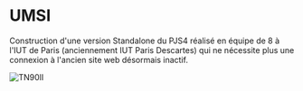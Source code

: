 # UMSI
Construction d'une version Standalone du PJS4 réalisé en équipe de 8 à l'IUT de Paris (anciennement IUT Paris Descartes) qui ne nécessite plus
une connexion à l'ancien site web désormais inactif.

![TN90lI](https://user-images.githubusercontent.com/55577930/188490001-0dfb09b4-b640-4b75-8c30-499e241c9bb6.png)
